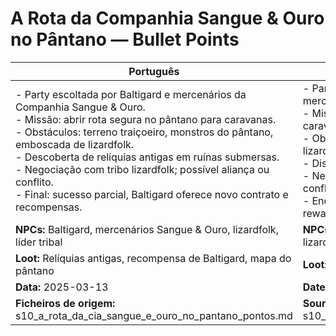 # A Rota da Companhia Sangue & Ouro no Pântano — Bullet Points

| Português                                                                                                                                                                                                                                                                                                                                                                                                                            | English                                                                                                                                                                                                                                                                                                                                                                                                       |
| ------------------------------------------------------------------------------------------------------------------------------------------------------------------------------------------------------------------------------------------------------------------------------------------------------------------------------------------------------------------------------------------------------------------------------------ | ------------------------------------------------------------------------------------------------------------------------------------------------------------------------------------------------------------------------------------------------------------------------------------------------------------------------------------------------------------------------------------------------------------- |
| - Party escoltada por Baltigard e mercenários da Companhia Sangue & Ouro.<br>- Missão: abrir rota segura no pântano para caravanas.<br>- Obstáculos: terreno traiçoeiro, monstros do pântano, emboscada de lizardfolk.<br>- Descoberta de relíquias antigas em ruínas submersas.<br>- Negociação com tribo lizardfolk; possível aliança ou conflito.<br>- Final: sucesso parcial, Baltigard oferece novo contrato e recompensas.<br> | - Party escorted by Baltigard and Blood & Gold Company mercenaries.<br>- Mission: open safe trade route in the swamp for caravans.<br>- Obstacles: treacherous terrain, swamp monsters, lizardfolk ambush.<br>- Discovery of ancient relics in sunken ruins.<br>- Negotiation with lizardfolk tribe; possible alliance or conflict.<br>- End: partial success, Baltigard offers new contract and rewards.<br> |
| **NPCs:** Baltigard, mercenários Sangue & Ouro, lizardfolk, líder tribal                                                                                                                                                                                                                                                                                                                                                             | **NPCs:** Baltigard, Blood & Gold Company mercenaries, lizardfolk, tribal leader                                                                                                                                                                                                                                                                                                                              |
| **Loot:** Relíquias antigas, recompensa de Baltigard, mapa do pântano                                                                                                                                                                                                                                                                                                                                                                | **Loot:** Ancient relics, Baltigard’s reward, swamp map                                                                                                                                                                                                                                                                                                                                                       |
| **Data:** 2025-03-13                                                                                                                                                                                                                                                                                                                                                                                                                 | **Date:** 2025-03-13                                                                                                                                                                                                                                                                                                                                                                                          |
| **Ficheiros de origem:** s10_a_rota_da_cia_sangue_e_ouro_no_pantano_pontos.md                                                                                                                                                                                                                                                                                                                                                        | **Source files:** s10_a_rota_da_cia_sangue_e_ouro_no_pantano_pontos.md                                                                                                                                                                                                                                                                                                                                        |
